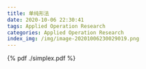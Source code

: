 ```yaml
---
title: 单纯形法
date: 2020-10-06 22:30:41
tags: Applied Operation Research
categories: Applied Operation Research
index_img: /img/image-20201006230029019.png
---
```




<!--more-->


{% pdf ./simplex.pdf %}

